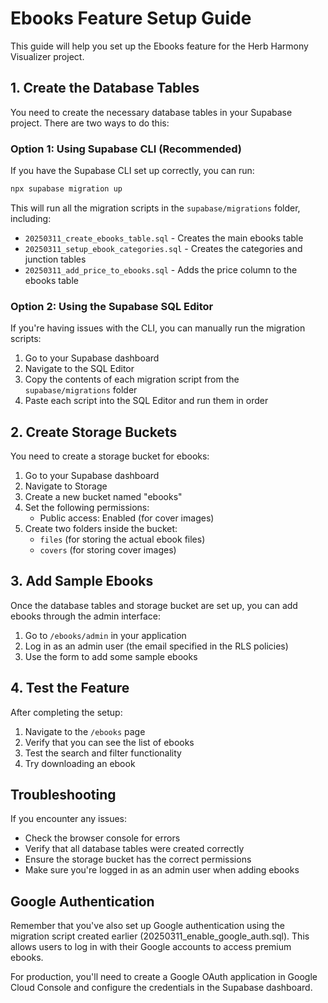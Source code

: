 # Ebooks Feature Setup Guide

This guide will help you set up the Ebooks feature for the Herb Harmony Visualizer project.

## 1. Create the Database Tables

You need to create the necessary database tables in your Supabase project. There are two ways to do this:

### Option 1: Using Supabase CLI (Recommended)

If you have the Supabase CLI set up correctly, you can run:

```bash
npx supabase migration up
```

This will run all the migration scripts in the `supabase/migrations` folder, including:
- `20250311_create_ebooks_table.sql` - Creates the main ebooks table
- `20250311_setup_ebook_categories.sql` - Creates the categories and junction tables
- `20250311_add_price_to_ebooks.sql` - Adds the price column to the ebooks table

### Option 2: Using the Supabase SQL Editor

If you're having issues with the CLI, you can manually run the migration scripts:

1. Go to your Supabase dashboard
2. Navigate to the SQL Editor
3. Copy the contents of each migration script from the `supabase/migrations` folder
4. Paste each script into the SQL Editor and run them in order

## 2. Create Storage Buckets

You need to create a storage bucket for ebooks:

1. Go to your Supabase dashboard
2. Navigate to Storage
3. Create a new bucket named "ebooks"
4. Set the following permissions:
   - Public access: Enabled (for cover images)
5. Create two folders inside the bucket:
   - `files` (for storing the actual ebook files)
   - `covers` (for storing cover images)

## 3. Add Sample Ebooks

Once the database tables and storage bucket are set up, you can add ebooks through the admin interface:

1. Go to `/ebooks/admin` in your application
2. Log in as an admin user (the email specified in the RLS policies)
3. Use the form to add some sample ebooks

## 4. Test the Feature

After completing the setup:

1. Navigate to the `/ebooks` page
2. Verify that you can see the list of ebooks
3. Test the search and filter functionality
4. Try downloading an ebook

## Troubleshooting

If you encounter any issues:

- Check the browser console for errors
- Verify that all database tables were created correctly
- Ensure the storage bucket has the correct permissions
- Make sure you're logged in as an admin user when adding ebooks

## Google Authentication

Remember that you've also set up Google authentication using the migration script created earlier (20250311_enable_google_auth.sql). This allows users to log in with their Google accounts to access premium ebooks.

For production, you'll need to create a Google OAuth application in Google Cloud Console and configure the credentials in the Supabase dashboard.
